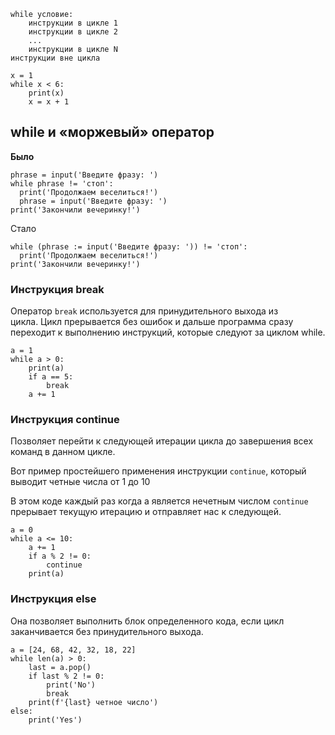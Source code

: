 ```
while условие:
    инструкции в цикле 1
    инструкции в цикле 2
    ...
    инструкции в цикле N
инструкции вне цикла

x = 1
while x < 6:
    print(x)
    x = x + 1
```

## while и «моржевый» оператор

**Было**

```
phrase = input('Введите фразу: ')
while phrase != 'стоп':
  print('Продолжаем веселиться!')
  phrase = input('Введите фразу: ')
print('Закончили вечеринку!')
```

Стало

```
while (phrase := input('Введите фразу: ')) != 'стоп':
  print('Продолжаем веселиться!')
print('Закончили вечеринку!')
```

### Инструкция break

Оператор `break` используется для принудительного выхода из цикла. Цикл прерывается без ошибок и дальше программа сразу переходит к выполнению инструкций, которые следуют за циклом while.

```
a = 1
while a > 0:
    print(a)
    if a == 5:
        break
    a += 1
```

### **Инструкция continue**

Позволяет перейти к следующей итерации цикла до завершения всех команд в данном цикле.

Вот пример простейшего применения инструкции `continue`, который выводит четные числа от 1 до 10

В этом коде каждый раз когда a является нечетным числом `continue` прерывает текущую итерацию и отправляет нас к следующей.

```
a = 0
while a <= 10:
    a += 1
    if a % 2 != 0:
        continue
    print(a)
```

### Инструкция else

Она позволяет выполнить блок определенного кода, если цикл заканчивается без принудительного выхода.

```
a = [24, 68, 42, 32, 18, 22]
while len(a) > 0:
    last = a.pop()
    if last % 2 != 0:
        print('No')
        break
    print(f'{last} четное число')
else:
    print('Yes')
```